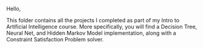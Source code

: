 Hello,

This folder contains all the projects I completed as part of my Intro to Artificial Intelligence course.  More specifically, you will find a Decision Tree, Neural Net, and Hidden Markov Model implementation, along with a Constraint Satisfaction Problem solver.  